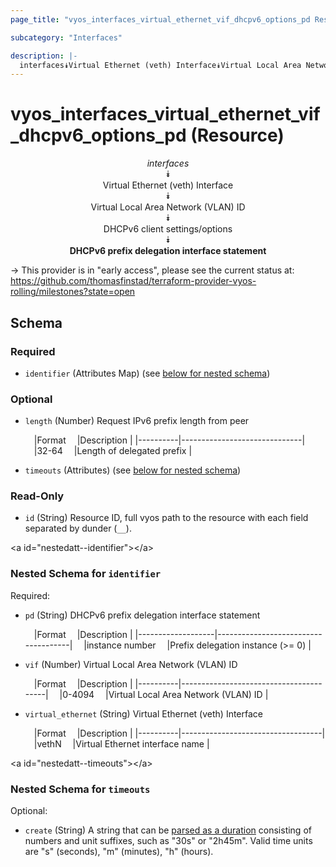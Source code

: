 ```yaml
---
page_title: "vyos_interfaces_virtual_ethernet_vif_dhcpv6_options_pd Resource - vyos"

subcategory: "Interfaces"

description: |- 
  interfaces⯯Virtual Ethernet (veth) Interface⯯Virtual Local Area Network (VLAN) ID⯯DHCPv6 client settings/options⯯DHCPv6 prefix delegation interface statement
---
```


# vyos_interfaces_virtual_ethernet_vif_dhcpv6_options_pd (Resource)
<center>

*interfaces*  
⯯  
Virtual Ethernet (veth) Interface  
⯯  
Virtual Local Area Network (VLAN) ID  
⯯  
DHCPv6 client settings/options  
⯯  
**DHCPv6 prefix delegation interface statement**


</center>

-> This provider is in "early access", please see the current status at: https://github.com/thomasfinstad/terraform-provider-vyos-rolling/milestones?state=open

## Schema

### Required

- `identifier` (Attributes Map) (see [below for nested schema](#nestedatt--identifier))

### Optional

- `length` (Number) Request IPv6 prefix length from peer

    &emsp;|Format  &emsp;|Description                 |
    |----------|------------------------------|
    &emsp;|32-64   &emsp;|Length of delegated prefix  |
- `timeouts` (Attributes) (see [below for nested schema](#nestedatt--timeouts))

### Read-Only

- `id` (String) Resource ID, full vyos path to the resource with each field separated by dunder (`__`).

&lt;a id=&#34;nestedatt--identifier&#34;&gt;&lt;/a&gt;
### Nested Schema for `identifier`

Required:

- `pd` (String) DHCPv6 prefix delegation interface statement

    &emsp;|Format           &emsp;|Description                        |
    |-------------------|-------------------------------------|
    &emsp;|instance number  &emsp;|Prefix delegation instance (&gt;= 0)  |
- `vif` (Number) Virtual Local Area Network (VLAN) ID

    &emsp;|Format  &emsp;|Description                           |
    |----------|----------------------------------------|
    &emsp;|0-4094  &emsp;|Virtual Local Area Network (VLAN) ID  |
- `virtual_ethernet` (String) Virtual Ethernet (veth) Interface

    &emsp;|Format  &emsp;|Description                      |
    |----------|-----------------------------------|
    &emsp;|vethN   &emsp;|Virtual Ethernet interface name  |


&lt;a id=&#34;nestedatt--timeouts&#34;&gt;&lt;/a&gt;
### Nested Schema for `timeouts`

Optional:

- `create` (String) A string that can be [parsed as a duration](https://pkg.go.dev/time#ParseDuration) consisting of numbers and unit suffixes, such as &#34;30s&#34; or &#34;2h45m&#34;. Valid time units are &#34;s&#34; (seconds), &#34;m&#34; (minutes), &#34;h&#34; (hours).  
